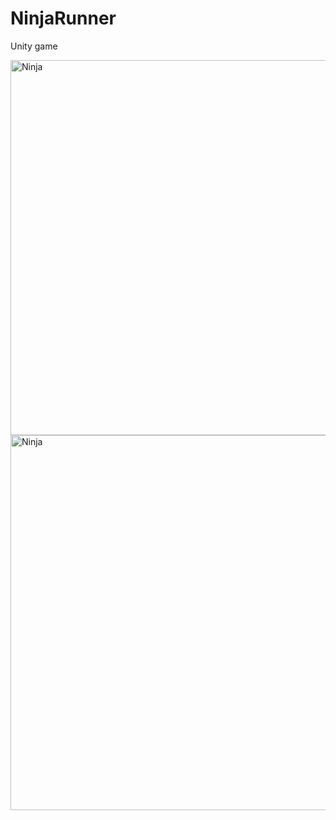 # NinjaRunner
Unity game

<img align="center" alt="Ninja" width="600" src="https://i.gyazo.com/a33c6ad8056f68244fb3c1185e0176fb.png">

<img align="center" alt="Ninja" width="600" src="https://i.gyazo.com/3060521c151a1bb7a53edcec145e9c17.png">
